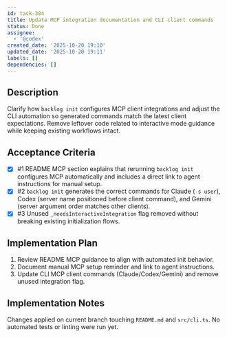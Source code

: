 ```yaml
---
id: task-304
title: Update MCP integration documentation and CLI client commands
status: Done
assignee:
  - '@codex'
created_date: '2025-10-20 19:10'
updated_date: '2025-10-20 19:11'
labels: []
dependencies: []
---
```


## Description

<!-- SECTION:DESCRIPTION:BEGIN -->
Clarify how `backlog init` configures MCP client integrations and adjust the CLI automation so generated commands match the latest client expectations. Remove leftover code related to interactive mode guidance while keeping existing workflows intact.
<!-- SECTION:DESCRIPTION:END -->

## Acceptance Criteria
<!-- AC:BEGIN -->
- [x] #1 README MCP section explains that rerunning `backlog init` configures MCP automatically and includes a direct link to agent instructions for manual setup.
- [x] #2 `backlog init` generates the correct commands for Claude (`-s user`), Codex (server name positioned before client command), and Gemini (server argument order matches other clients).
- [x] #3 Unused `_needsInteractiveIntegration` flag removed without breaking existing initialization flows.
<!-- AC:END -->

## Implementation Plan

<!-- SECTION:PLAN:BEGIN -->
1. Review README MCP guidance to align with automated init behavior.
2. Document manual MCP setup reminder and link to agent instructions.
3. Update CLI MCP client commands (Claude/Codex/Gemini) and remove unused integration flag.
<!-- SECTION:PLAN:END -->

## Implementation Notes

<!-- SECTION:NOTES:BEGIN -->
Changes applied on current branch touching `README.md` and `src/cli.ts`. No automated tests or linting were run yet.
<!-- SECTION:NOTES:END -->
